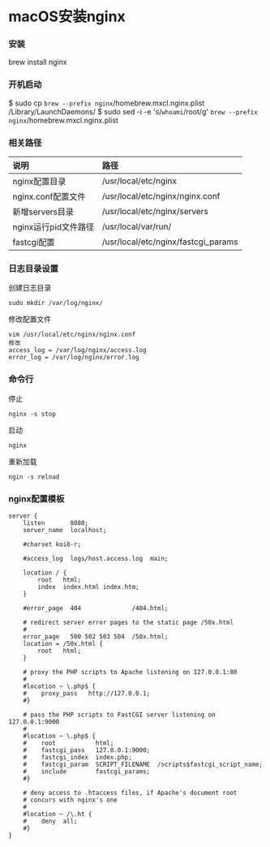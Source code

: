 
# macOS安装nginx

### 安装
  
  brew install nginx
  
### 开机启动
  
  $ sudo cp `brew --prefix nginx`/homebrew.mxcl.nginx.plist /Library/LaunchDaemons/
  $ sudo sed -i -e 's/`whoami`/root/g' `brew --prefix nginx`/homebrew.mxcl.nginx.plist

### 相关路径
  | 说明  | 路径 |
  | :--- | :--- |
  | nginx配置目录       | /usr/local/etc/nginx |
  | nginx.conf配置文件  | /usr/local/etc/nginx/nginx.conf |
  | 新增servers目录     | /usr/local/etc/nginx/servers |
  | nginx运行pid文件路径 | /usr/local/var/run/ |
  | fastcgi配置        | /usr/local/etc/nginx/fastcgi_params |


### 日志目录设置
  创建日志目录
    
    sudo mkdir /var/log/nginx/
  
  修改配置文件
  
    vim /usr/local/etc/nginx/nginx.conf
    修改
    access_log = /var/log/nginx/access.log
    error_log = /var/log/nginx/error.log

### 命令行
  停止
    
    nginx -s stop

  启动
    
    nginx

  重新加载
  
    ngin -s reload

### nginx配置模板
  ```
  server {
      listen       8080;
      server_name  localhost;

      #charset koi8-r;

      #access_log  logs/host.access.log  main;

      location / {
          root   html;
          index  index.html index.htm;
      }

      #error_page  404              /404.html;

      # redirect server error pages to the static page /50x.html
      #
      error_page   500 502 503 504  /50x.html;
      location = /50x.html {
          root   html;
      }

      # proxy the PHP scripts to Apache listening on 127.0.0.1:80
      #
      #location ~ \.php$ {
      #    proxy_pass   http://127.0.0.1;
      #}

      # pass the PHP scripts to FastCGI server listening on 127.0.0.1:9000
      #
      #location ~ \.php$ {
      #    root           html;
      #    fastcgi_pass   127.0.0.1:9000;
      #    fastcgi_index  index.php;
      #    fastcgi_param  SCRIPT_FILENAME  /scripts$fastcgi_script_name;
      #    include        fastcgi_params;
      #}

      # deny access to .htaccess files, if Apache's document root
      # concurs with nginx's one
      #
      #location ~ /\.ht {
      #    deny  all;
      #}
  }
  ```
  
  
